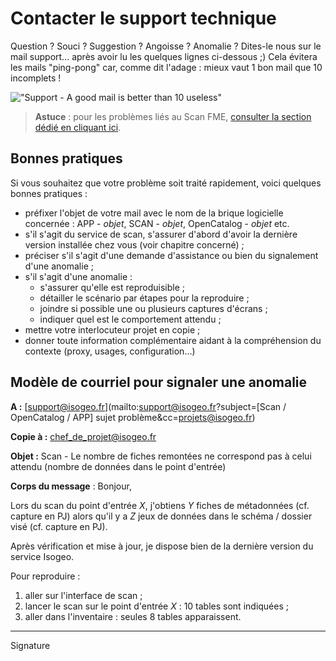 # Contacter le support technique

Question ? Souci ? Suggestion ? Angoisse ? Anomalie ? Dites-le nous sur le mail support... après avoir lu les quelques lignes ci-dessous ;)
Cela évitera les mails "ping-pong" car, comme dit l'adage : mieux vaut 1 bon mail que 10 incomplets !

!["Support - A good mail is better than 10 useless"](http://ljdchost.com/iREPuffTNOthP.gif "Support - Eviter les échanges ping-pong")

> **Astuce** : pour les problèmes liés au Scan FME, [consulter la section dédié en cliquant ici](..\features\scan_fme\installation\support.html).


## Bonnes pratiques

Si vous souhaitez que votre problème soit traité rapidement, voici quelques bonnes pratiques :

- préfixer l'objet de votre mail avec le nom de la brique logicielle concernée : APP - *objet*, SCAN - *objet*, OpenCatalog - *objet* etc.
- s'il s'agit du service de scan, s'assurer d'abord d'avoir la dernière version installée chez vous (voir chapitre concerné) ;
- préciser s'il s'agit d'une demande d'assistance ou bien du signalement d'une anomalie ;
- s'il s'agit d'une anomalie :
  * s'assurer qu'elle est reproduisible ;
  * détailler le scénario par étapes pour la reproduire ;
  * joindre si possible une ou plusieurs captures d'écrans ;
  * indiquer quel est le comportement attendu ;
- mettre votre interlocuteur projet en copie ;
- donner toute information complémentaire aidant à la compréhension du contexte (proxy, usages, configuration...)


## Modèle de courriel pour signaler une anomalie

**A :** [support@isogeo.fr](mailto:support@isogeo.fr?subject=[Scan / OpenCatalog / APP] sujet problème&cc=projets@isogeo.fr)

**Copie à :** chef_de_projet@isogeo.fr

**Objet :** Scan - Le nombre de fiches remontées ne correspond pas à celui attendu (nombre de données dans le point d'entrée)

**Corps du message** :
Bonjour,

Lors du scan du point d'entrée *X*, j'obtiens *Y* fiches de métadonnées (cf. capture en PJ) alors qu'il y a *Z* jeux de données dans le schéma / dossier visé (cf. capture en PJ).

Après vérification et mise à jour, je dispose bien de la dernière version du service Isogeo.

Pour reproduire :

1. aller sur l'interface de scan ;
2. lancer le scan sur le point d'entrée *X* : 10 tables sont indiquées ;
3. aller dans l'inventaire : seules 8 tables apparaissent.

-----
Signature


